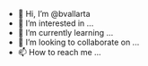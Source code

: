 - 👋 Hi, I’m @bvallarta
- 👀 I’m interested in ...
- 🌱 I’m currently learning ...
- 💞️ I’m looking to collaborate on ...
- 📫 How to reach me ...

<!---
bvallarta/bvallarta is a ✨ special ✨ repository because its `README.md` (this file) appears on your GitHub profile.
You can click the Preview link to take a look at your changes.
--->

